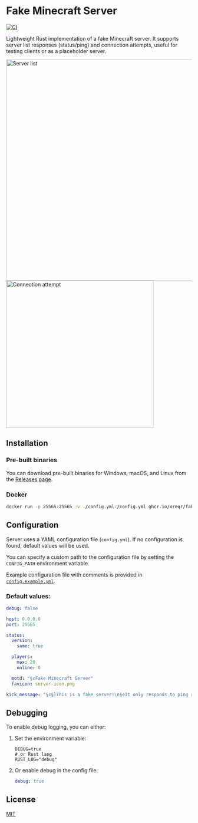 # Fake Minecraft Server

[![CI](https://github.com/OreQr/fake-minecraft-server/actions/workflows/ci.yml/badge.svg)](https://github.com/OreQr/fake-minecraft-server/actions/workflows/ci.yml)

Lightweight Rust implementation of a fake Minecraft server. It supports server list responses (status/ping) and connection attempts, useful for testing clients or as a placeholder server.

<img src="https://github.com/user-attachments/assets/829ff354-60a0-41d8-8de5-3d6863de6b19" alt="Server list" width="600"/>
<br>
<img src="https://github.com/user-attachments/assets/a0f20c5a-36a7-4827-b2cd-3a5677de48db" alt="Connection attempt" width="400"/>

## Installation

### Pre-built binaries

You can download pre-built binaries for Windows, macOS, and Linux from the [Releases page](https://github.com/OreQr/fake-minecraft-server/releases).

### Docker

```bash
docker run -p 25565:25565 -v ./config.yml:/config.yml ghcr.io/oreqr/fake-minecraft-server:latest
```

## Configuration

Server uses a YAML configuration file (`config.yml`). If no configuration is found, default values will be used.

You can specify a custom path to the configuration file by setting the `CONFIG_PATH` environment variable.

Example configuration file with comments is provided in [`config.example.yml`](https://github.com/OreQr/fake-minecraft-server/blob/master/config.example.yml).

### Default values:

```yaml
debug: false

host: 0.0.0.0
port: 25565

status:
  version:
    same: true

  players:
    max: 20
    online: 0

  motd: "§cFake Minecraft Server"
  favicon: server-icon.png

kick_message: "§c§lThis is a fake server!\n§eIt only responds to ping requests."
```

## Debugging

To enable debug logging, you can either:

1. Set the environment variable:

   ```env
   DEBUG=true
   # or Rust lang
   RUST_LOG="debug"
   ```

2. Or enable debug in the config file:

   ```yaml
   debug: true
   ```

## License

[MIT](https://github.com/OreQr/fake-minecraft-server/blob/master/LICENSE)
